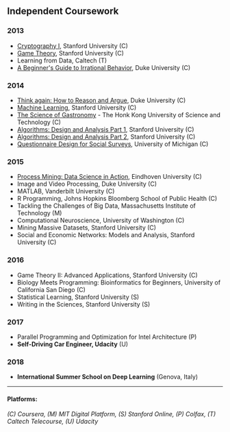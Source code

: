 ## Independent Coursework  

### 2013  
* [Cryptography I](Coursera/201303%20crypto.pdf), Stanford University (C)  
* [Game Theory](Coursera/201303%20gametheory.pdf), Stanford University (C)  
* Learning from Data, Caltech (T)  
* [A Beginner's Guide to Irrational Behavior](Coursera/201306%20behavioralecon.pdf), Duke University (C) 

### 2014
* [Think again: How to Reason and Argue](Coursera/201402%20thinkagain.pdf), Duke University (C)  
* [Machine Learning](Coursera/201404%20ml.pdf), Stanford University (C)    
* [The Science of Gastronomy](Coursera/201405%20gastronomy%20.pdf) - The Honk Kong University of Science and Technology (C)  
* [Algorithms: Design and Analysis Part 1](Coursera/201407%20algo.pdf), Stanford University (C)  
* [Algorithms: Design and Analysis Part 2](Coursera/201408%20algo2.pdf), Stanford University (C)  
* [Questionnaire Design for Social Surveys](Coursera/201412%20questionnairedesign.pdf), University of Michigan (C)  

### 2015
* [Process Mining: Data Science in Action](Coursera/201501%20procmin.pdf), Eindhoven University (C)  
* Image and Video Processing, Duke University (C)  
* MATLAB, Vanderbilt University (C)  
* R Programming, Johns Hopkins Bloomberg School of Public Health (C)  
* Tackling the Challenges of Big Data, Massachusetts Institute of Technology (M)  
* Computational Neuroscience, University of Washington (C)  
* Mining Massive Datasets, Stanford University (C)  
* Social and Economic Networks: Models and Analysis, Stanford University (C) 

### 2016
* Game Theory II: Advanced Applications, Stanford University (C)  
* Biology Meets Programming: Bioinformatics for Beginners, University of California San Diego (C)  
* Statistical Learning, Stanford University (S)  
* Writing in the Sciences, Stanford University (S)  

### 2017
* Parallel Programming and Optimization for Intel Architecture (P)  
* **Self-Driving Car Engineer, Udacity** (U)  

### 2018
* **International Summer School on Deep Learning** (Genova, Italy)

---  

#### Platforms:  
_(C) Coursera, (M) MIT Digital Platform, (S) Stanford Online, (P) Colfax, (T) Caltech Telecourse, (U) Udacity_
